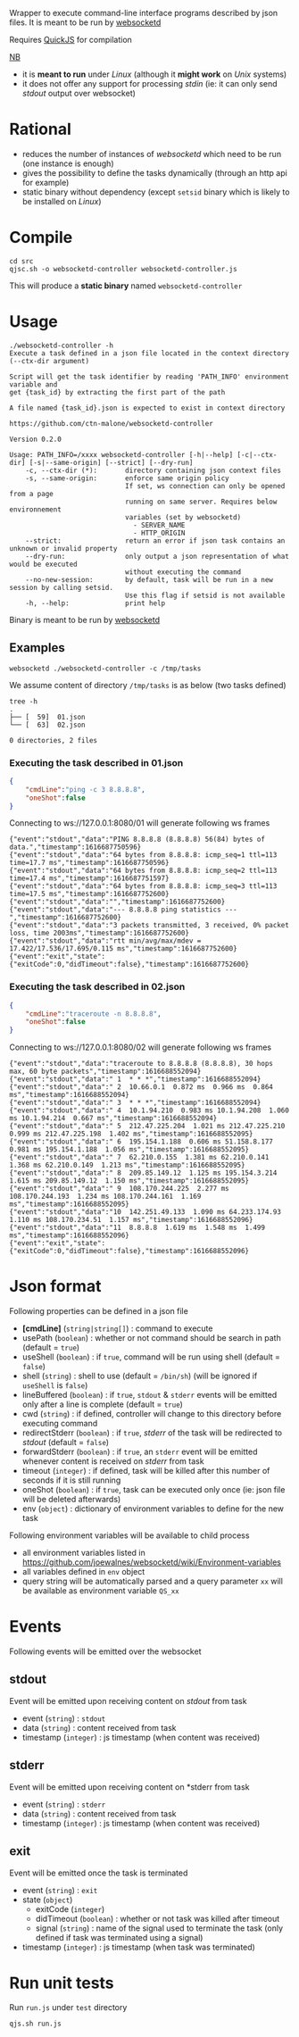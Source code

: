 Wrapper to execute command-line interface programs described by json files. It is meant to be run by [websocketd](https://github.com/joewalnes/websocketd)

Requires [QuickJS](https://github.com/ctn-malone/quickjs-cross-compiler/releases/tag/2021-03-27_2%2Bext-lib-0.4.0) for compilation

<u>NB</u>

* it is **meant to run** under *Linux* (although it **might work** on *Unix* systems)
* it does not offer any support for processing *stdin* (ie: it can only send *stdout* output over websocket)

# Rational

* reduces the number of instances of *websocketd* which need to be run (one instance is enough)
* gives the possibility to define the tasks dynamically (through an http api for example)
* static binary without dependency (except `setsid` binary which is likely to be installed on *Linux*)

# Compile

```
cd src
qjsc.sh -o websocketd-controller websocketd-controller.js
```

This will produce a **static binary** named `websocketd-controller`

# Usage

```
./websocketd-controller -h
Execute a task defined in a json file located in the context directory (--ctx-dir argument)

Script will get the task identifier by reading 'PATH_INFO' environment variable and 
get {task_id} by extracting the first part of the path

A file named {task_id}.json is expected to exist in context directory

https://github.com/ctn-malone/websocketd-controller

Version 0.2.0

Usage: PATH_INFO=/xxxx websocketd-controller [-h|--help] [-c|--ctx-dir] [-s|--same-origin] [--strict] [--dry-run]
    -c, --ctx-dir (*):       directory containing json context files
    -s, --same-origin:       enforce same origin policy
                             If set, ws connection can only be opened from a page
                             running on same server. Requires below environnement
                             variables (set by websocketd)
                               - SERVER_NAME
                               - HTTP_ORIGIN
    --strict:                return an error if json task contains an unknown or invalid property
    --dry-run:               only output a json representation of what would be executed
                             without executing the command
    --no-new-session:        by default, task will be run in a new session by calling setsid.
                             Use this flag if setsid is not available
    -h, --help:              print help
```

Binary is meant to be run by [websocketd](https://github.com/joewalnes/websocketd)

## Examples

```
websocketd ./websocketd-controller -c /tmp/tasks
```

We assume content of directory `/tmp/tasks` is as below (two tasks defined)

```
tree -h
.
├── [  59]  01.json
└── [  63]  02.json

0 directories, 2 files
```

### Executing the task described in 01.json

```json
{
    "cmdLine":"ping -c 3 8.8.8.8",
    "oneShot":false
}
```

Connecting to ws://127.0.0.1:8080/01 will generate following ws frames

```
{"event":"stdout","data":"PING 8.8.8.8 (8.8.8.8) 56(84) bytes of data.","timestamp":1616687750596} 
{"event":"stdout","data":"64 bytes from 8.8.8.8: icmp_seq=1 ttl=113 time=17.7 ms","timestamp":1616687750596} 
{"event":"stdout","data":"64 bytes from 8.8.8.8: icmp_seq=2 ttl=113 time=17.4 ms","timestamp":1616687751597} 
{"event":"stdout","data":"64 bytes from 8.8.8.8: icmp_seq=3 ttl=113 time=17.5 ms","timestamp":1616687752600} 
{"event":"stdout","data":"","timestamp":1616687752600} 
{"event":"stdout","data":"--- 8.8.8.8 ping statistics ---","timestamp":1616687752600} 
{"event":"stdout","data":"3 packets transmitted, 3 received, 0% packet loss, time 2003ms","timestamp":1616687752600} 
{"event":"stdout","data":"rtt min/avg/max/mdev = 17.422/17.536/17.695/0.115 ms","timestamp":1616687752600} 
{"event":"exit","state":{"exitCode":0,"didTimeout":false},"timestamp":1616687752600} 
```

### Executing the task described in 02.json

```json
{
    "cmdLine":"traceroute -n 8.8.8.8",
    "oneShot":false
}
```

Connecting to ws://127.0.0.1:8080/02 will generate following ws frames

```
{"event":"stdout","data":"traceroute to 8.8.8.8 (8.8.8.8), 30 hops max, 60 byte packets","timestamp":1616688552094}
{"event":"stdout","data":" 1  * * *","timestamp":1616688552094}
{"event":"stdout","data":" 2  10.66.0.1  0.872 ms  0.966 ms  0.864 ms","timestamp":1616688552094}
{"event":"stdout","data":" 3  * * *","timestamp":1616688552094}
{"event":"stdout","data":" 4  10.1.94.210  0.983 ms 10.1.94.208  1.060 ms 10.1.94.214  0.667 ms","timestamp":1616688552094}
{"event":"stdout","data":" 5  212.47.225.204  1.021 ms 212.47.225.210  0.999 ms 212.47.225.198  1.402 ms","timestamp":1616688552095}
{"event":"stdout","data":" 6  195.154.1.188  0.606 ms 51.158.8.177  0.981 ms 195.154.1.188  1.056 ms","timestamp":1616688552095}
{"event":"stdout","data":" 7  62.210.0.155  1.381 ms 62.210.0.141  1.368 ms 62.210.0.149  1.213 ms","timestamp":1616688552095}
{"event":"stdout","data":" 8  209.85.149.12  1.125 ms 195.154.3.214  1.615 ms 209.85.149.12  1.150 ms","timestamp":1616688552095}
{"event":"stdout","data":" 9  108.170.244.225  2.277 ms 108.170.244.193  1.234 ms 108.170.244.161  1.169 ms","timestamp":1616688552095}
{"event":"stdout","data":"10  142.251.49.133  1.090 ms 64.233.174.93  1.110 ms 108.170.234.51  1.157 ms","timestamp":1616688552096}
{"event":"stdout","data":"11  8.8.8.8  1.619 ms  1.548 ms  1.499 ms","timestamp":1616688552096}
{"event":"exit","state":{"exitCode":0,"didTimeout":false},"timestamp":1616688552096}
```

# Json format

Following properties can be defined in a json file

* **[cmdLine]** (`string|string[]`) : command to execute
* usePath (`boolean`) : whether or not command should be search in path (default = `true`)
* useShell (`boolean`) : if `true`, command will be run using shell (default = `false`)
* shell (`string`) : shell to use (default = `/bin/sh`) (will be ignored if `useShell` is `false`)
* lineBuffered (`boolean`) : if `true`, `stdout` & `stderr` events will be emitted only after a line is complete (default = `true`)
* cwd (`string`) : if defined, controller will change to this directory before executing command
* redirectStderr (`boolean`) : if `true`, *stderr* of the task will be redirected to *stdout* (default = `false`)
* forwardStderr (`boolean`) : if `true`, an `stderr` event will be emitted whenever content is received on *stderr* from task
* timeout (`integer`) : if defined, task will be killed after this number of seconds if it is still running
* oneShot (`boolean`) : if `true`, task can be executed only once (ie: json file will be deleted afterwards)
* env (`object`) : dictionary of environment variables to define for the new task

Following environment variables will be available to child process
    
* all environment variables listed in https://github.com/joewalnes/websocketd/wiki/Environment-variables
* all variables defined in `env` object
* query string will be automatically parsed and a query parameter `xx` will be available as environment variable `QS_xx`

# Events

Following events will be emitted over the websocket

## stdout

Event will be emitted upon receiving content on *stdout* from task

* event (`string`) : `stdout`
* data (`string`) : content received from task
* timestamp (`integer`) : js timestamp (when content was received)

## stderr

Event will be emitted upon receiving content on *stderr from task

* event (`string`) : `stderr`
* data (`string`) : content received from task
* timestamp (`integer`) : js timestamp (when content was received)

## exit

Event will be emitted once the task is terminated

* event (`string`) : `exit`
* state (`object`)
  * exitCode (`integer`)
  * didTimeout (`boolean`) : whether or not task was killed after timeout
  * signal (`string`) : name of the signal used to terminate the task (only defined if task was terminated using a signal)
* timestamp (`integer`) : js timestamp (when task was terminated)

# Run unit tests

Run `run.js` under `test` directory

```
qjs.sh run.js
```
